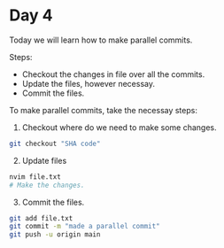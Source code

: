 # Day 4

Today we will learn how to make parallel commits.

Steps:
 - Checkout the changes in file over all the commits.
 - Update the files, however necessay.
 - Commit the files.

To make parallel commits, take the necessay steps:

1. Checkout where do we need to make some changes.
```bash
git checkout "SHA code"
```

2. Update files
```bash
nvim file.txt
# Make the changes.
```

3. Commit the files.
```bash
git add file.txt
git commit -m "made a parallel commit"
git push -u origin main
```
